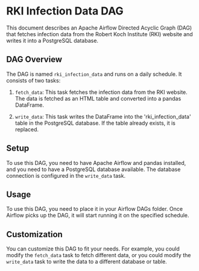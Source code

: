 # RKI Infection Data DAG

This document describes an Apache Airflow Directed Acyclic Graph (DAG) that fetches infection data from the Robert Koch Institute (RKI) website and writes it into a PostgreSQL database.

## DAG Overview

The DAG is named `rki_infection_data` and runs on a daily schedule. It consists of two tasks:

1. `fetch_data`: This task fetches the infection data from the RKI website. The data is fetched as an HTML table and converted into a pandas DataFrame.

2. `write_data`: This task writes the DataFrame into the 'rki_infection_data' table in the PostgreSQL database. If the table already exists, it is replaced.

## Setup

To use this DAG, you need to have Apache Airflow and pandas installed, and you need to have a PostgreSQL database available. The database connection is configured in the `write_data` task.

## Usage

To use this DAG, you need to place it in your Airflow DAGs folder. Once Airflow picks up the DAG, it will start running it on the specified schedule.

## Customization

You can customize this DAG to fit your needs. For example, you could modify the `fetch_data` task to fetch different data, or you could modify the `write_data` task to write the data to a different database or table.
